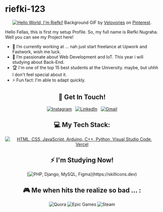 # riefki-123

<div align="center">
  
[![Hello World, I'm Riefki!](asset/header.gif)](https://github.com/riefki-123)
Background GIF by [Velovories](https://id.pinterest.com/pin/21532904463359127/) on [Pinterest](https://www.pinterest.com/).

</div>

Hello Fellas, this is first my setup Profile. So, my full name is Riefki Nugraha. Well you can see my Project here!

- 🔭 I’m currently working at ... nah just start freelance at Upwork and Fastwork, wish me luck.
- 🌱 I’m passionate about Web Development and IoT. This year i will studying about Back-End.
- 🏆 I'm one of the top 15 best students at the University. maybe, but uhhh I don't feel special about it.
- ⚡ Fun fact: I'm able to adapt quickly.

<div align="center">

## 📱 Get In Touch!

[![Instagram](https://skillicons.dev/icons?i=instagram)](https://www.instagram.com/nugraha_rfki/) &nbsp;
[![LinkedIn](https://skillicons.dev/icons?i=linkedin)](https://www.linkedin.com/in/riefki-nugraha/) &nbsp;
[![Gmail](https://skillicons.dev/icons?i=gmail)](mailto:riefki.freelancer@gmail.com?subject=Hello%20Chief!,%20From%20Github)

## 💻 My Tech Stack:

[![HTML, CSS, JavaScript, Arduino, C++, Python, Visual Studio Code, Vercel](https://skillicons.dev/icons?i=html,css,js,arduino,cpp,py,vscode,vercel)](https://skillicons.dev)

## ⚡ I'm Studying Now!

[![PHP, Django, MySQL, Figma](https://skillicons.dev/icons?i=laravel,php,django,mysql,react,figma,)](https://skillicons.dev)

## 🎮 Me when hits the realize so bad ... :

![Quora](https://img.shields.io/badge/Quora-%23B92B27.svg?style=for-the-badge&logo=Quora&logoColor=white)
![Epic Games](https://img.shields.io/badge/epicgames-%23313131.svg?style=for-the-badge&logo=epicgames&logoColor=white)
![Steam](https://img.shields.io/badge/steam-%23000000.svg?style=for-the-badge&logo=steam&logoColor=white)

</div>
